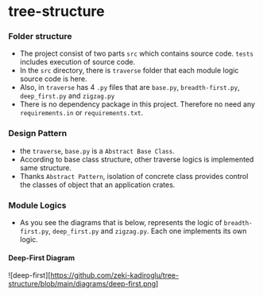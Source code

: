 # tree-structure

### Folder structure
- The project consist of two parts `src` which contains source code.
`tests` includes execution of source code.
- In the `src` directory, there is `traverse` folder that each module logic source code is here.  
- Also, in `traverse` has 4 `.py` files that are `base.py`, `breadth-first.py`, `deep_first.py` and `zigzag.py`
- There is no dependency package in this project. Therefore no need any `requirements.in` or `requirements.txt`.

### Design Pattern
- the `traverse`, `base.py` is a `Abstract Base Class`. 
- According to base class structure, other traverse logics is implemented same structure. 
- Thanks `Abstract Pattern`, isolation of concrete class provides control the classes of object that an application crates.


### Module Logics
- As you see the diagrams that is below, represents the logic of `breadth-first.py`, `deep_first.py` and `zigzag.py`. Each one implements its own logic.

#### Deep-First Diagram

![deep-first][https://github.com/zeki-kadiroglu/tree-structure/blob/main/diagrams/deep-first.png]
